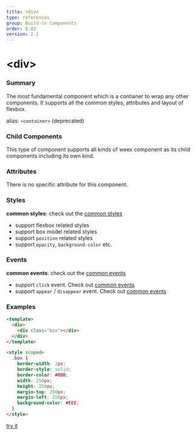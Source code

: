 ```yaml
---
title: <div>
type: references
group: Build-in Components
order: 8.03
version: 2.1
---
```


# &lt;div&gt;

### Summary

The most fundamental component which is a contianer to wrap any other components. It supports all the common styles, attributes and layout of flexbox.

alias: `<container>` (deprecated)

### Child Components

This type of component supports all kinds of weex component as its child components including its own kind.

### Attributes

There is no specific attribute for this component.

### Styles

**common styles**: check out the [common styles](../common-style.html)

- support flexbox related styles
- support box model related styles
- support ``position`` related styles
- support ``opacity``, ``background-color`` etc.

### Events

**common events**: check out the [common events](../common-event.html)

- support `click` event. Check out [common events](../common-event.html)
- support `appear` / `disappear` event. Check out [common events](../common-event.html)

### Examples

```html
<template>
  <div>
    <div class="box"></div>
  </div>
</template>

<style scoped>
  .box {
    border-width: 2px;
    border-style: solid;
    border-color: #BBB;
    width: 250px;
    height: 250px;
    margin-top: 250px;
    margin-left: 250px;
    background-color: #EEE;
  }
</style>
```

[try it](http://dotwe.org/vue/edfbd1806508cb86254b03dc0b8e28ac)

